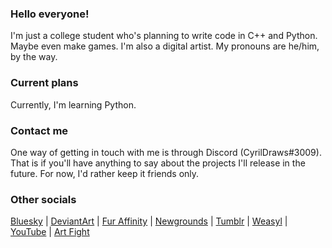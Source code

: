 ### Hello everyone!
I'm just a college student who's planning to write code in C++ and Python. Maybe even make games. I'm also a digital artist. My pronouns are he/him, by the way.
### Current plans
Currently, I'm learning Python.
### Contact me
One way of getting in touch with me is through Discord (CyrilDraws#3009). That is if you'll have anything to say about the projects I'll release in the future. For now, I'd rather keep it friends only.
### Other socials
[Bluesky](https://bsky.app/profile/cyrildraws.bsky.social) | 
[DeviantArt](https://deviantart.com/cyrildraws) | 
[Fur Affinity](https://furaffinity.net/user/cyrildraws) | 
[Newgrounds](https://cyrildraws.newgrounds.com) | 
[Tumblr](https://cyrildraws.tumblr.com) | 
[Weasyl](https://weasyl.com/~cyrildraws) | 
[YouTube](https://youtube.com/@CyrilDraws) | 
[Art Fight](https://artfight.net/~CyrilDraws)
